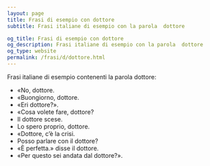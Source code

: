 ```yaml
---
layout: page
title: Frasi di esempio con dottore 
subtitle: Frasi italiane di esempio con la parola  dottore

og_title: Frasi di esempio con dottore 
og_description: Frasi italiane di esempio con la parola  dottore
og_type: website
permalink: /frasi/d/dottore.html
---
```


Frasi italiane di esempio contenenti la parola dottore:


- «No, dottore.
- «Buongiorno, dottore.
- «Eri dottore?».
- «Cosa volete fare, dottore?
- Il dottore scese.
- Lo spero proprio, dottore.
- «Dottore, c’è la crisi.
- Posso parlare con il dottore?
- «È perfetta.» disse il dottore.
- «Per questo sei andata dal dottore?».

